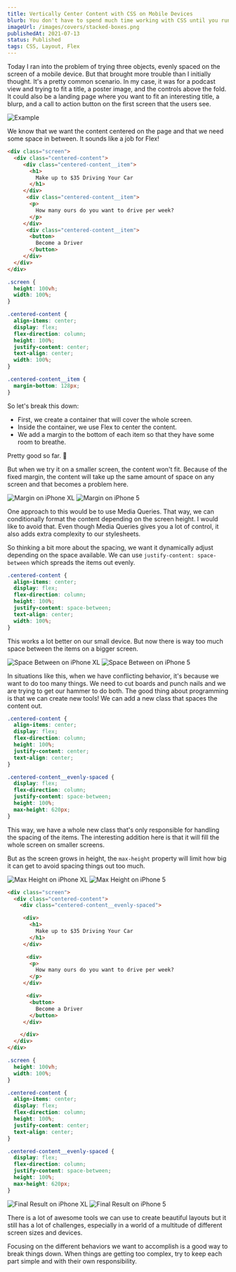 ```yaml
---
title: Vertically Center Content with CSS on Mobile Devices
blurb: You don't have to spend much time working with CSS until you run into the famous problem of trying to center something along the vertical axis. Thanks to Flexbox, it has become a lot easier to work with but it still has its challenges.
imageUrl: /images/covers/stacked-boxes.png
publishedAt: 2021-07-13
status: Published
tags: CSS, Layout, Flex
---
```


Today I ran into the problem of trying three objects, evenly spaced on the screen of a mobile device. But that brought more trouble than I initially thought. It's a pretty common scenario. In my case, it was for a podcast view and trying to fit a title, a poster image, and the controls above the fold. It could also be a landing page where you want to fit an interesting title, a blurp, and a call to action button on the first screen that the users see.

![Example](/images/vertically-center-content-with-css/example.png)

We know that we want the content centered on the page and that we need some space in between. It sounds like a job for Flex!

```html
<div class="screen">
  <div class="centered-content">
     <div class="centered-content__item">
       <h1>
         Make up to $35 Driving Your Car
       </h1>
     </div>
      <div class="centered-content__item">
       <p>
         How many ours do you want to drive per week?
       </p>
     </div>
      <div class="centered-content__item">
       <button>
         Become a Driver
       </button>
     </div>
  </div>
</div>

```

```css
.screen {
  height: 100vh;
  width: 100%;
}

.centered-content {
  align-items: center;
  display: flex;
  flex-direction: column;
  height: 100%;
  justify-content: center;
  text-align: center;
  width: 100%;
}

.centered-content__item {
  margin-bottom: 128px;
}

```

So let's break this down:

- First, we create a container that will cover the whole screen.
- Inside the container, we use Flex to center the content.
- We add a margin to the bottom of each item so that they have some room to breathe.

Pretty good so far. 🎉

But when we try it on a smaller screen, the content won't fit. Because of the fixed margin, the content will take up the same amount of space on any screen and that becomes a problem here.

<div class="flex flex-wrap justify-center">
  <img alt="Margin on iPhone XL" class="block shadow-lg" src="/images/vertically-center-content-with-css/i-phone-xl-margin.png" />
  <img alt="Margin on iPhone 5" class="block shadow-lg" src="/images/vertically-center-content-with-css/i-phone-5-margin.png" />
</div>

One approach to this would be to use Media Queries. That way, we can conditionally format the content depending on the screen height. I would like to avoid that. Even though Media Queries gives you a lot of control, it also adds extra complexity to our stylesheets.

So thinking a bit more about the spacing, we want it dynamically adjust depending on the space available. We can use `justify-content: space-between` which spreads the items out evenly.

```css
.centered-content {
  align-items: center;
  display: flex;
  flex-direction: column;
  height: 100%;
  justify-content: space-between;
  text-align: center;
  width: 100%;
}

```

This works a lot better on our small device. But now there is way too much space between the items on a bigger screen.

<div class="flex flex-wrap justify-center">
  <img alt="Space Between on iPhone XL" class="block shadow-lg" src="/images/vertically-center-content-with-css/i-phone-xl-justify.png" />
  <img alt="Space Between on iPhone 5" class="block shadow-lg" src="/images/vertically-center-content-with-css/i-phone-5-justify.png" />
</div>

In situations like this, when we have conflicting behavior, it's because we want to do too many things. We need to cut boards and punch nails and we are trying to get our hammer to do both. The good thing about programming is that we can create new tools!  We can add a new class that spaces the content out.

```css
.centered-content {
  align-items: center;
  display: flex;
  flex-direction: column;
  height: 100%;
  justify-content: center;
  text-align: center;
}

.centered-content__evenly-spaced {
  display: flex;
  flex-direction: column;
  justify-content: space-between;
  height: 100%;
  max-height: 620px;
}

```

This way, we have a whole new class that's only responsible for handling the spacing of the items. The interesting addition here is that it will fill the whole screen on smaller screens.

But as the screen grows in height, the `max-height` property will limit how big it can get to avoid spacing things out too much.

<div class="flex flex-wrap justify-center">
  <img alt="Max Height on iPhone XL" class="block shadow-lg" src="/images/vertically-center-content-with-css/i-phone-xl-max-height.png" />
  <img alt="Max Height on iPhone 5" class="block shadow-lg" src="/images/vertically-center-content-with-css/i-phone-5-max-height.png" />
</div>

```html
<div class="screen">
  <div class="centered-content">
    <div class="centered-content__evenly-spaced">

     <div>
       <h1>
         Make up to $35 Driving Your Car
       </h1>
     </div>

      <div>
       <p>
         How many ours do you want to drive per week?
       </p>
     </div>

      <div>
       <button>
         Become a Driver
       </button>
     </div>

    </div>
  </div>
</div>

```

```css
.screen {
  height: 100vh;
  width: 100%;
}

.centered-content {
  align-items: center;
  display: flex;
  flex-direction: column;
  height: 100%;
  justify-content: center;
  text-align: center;
}

.centered-content__evenly-spaced {
  display: flex;
  flex-direction: column;
  justify-content: space-between;
  height: 100%;
  max-height: 620px;
}

```

<div class="flex flex-wrap justify-center">
  <img alt="Final Result on iPhone XL" class="block shadow-lg" src="/images/vertically-center-content-with-css/i-phone-xl-final.png" />
  <img alt="Final Result on iPhone 5" class="block shadow-lg" src="/images/vertically-center-content-with-css/i-phone-5-final.png" />
</div>

There is a lot of awesome tools we can use to create beautiful layouts but it still has a lot of challenges, especially in a world of a multitude of different screen sizes and devices.

Focusing on the different behaviors we want to accomplish is a good way to break things down. When things are getting too complex, try to keep each part simple and with their own responsibility.

